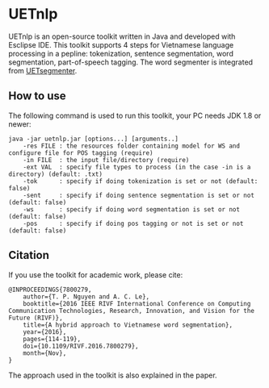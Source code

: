 # UETnlp
UETnlp is an open-source toolkit written in Java and developed with Esclipse IDE. This toolkit supports 4 steps for Vietnamese language processing in a pepline: tokenization, sentence segmentation, word segmentation, part-of-speech tagging. The word segmenter is integrated from [UETsegmenter](https://github.com/phongnt570/UETsegmenter).

## How to use

The following command is used to run this toolkit, your PC needs JDK 1.8 or newer:

```
java -jar uetnlp.jar [options...] [arguments..]
	-res FILE : the resources folder containing model for WS and configure file for POS tagging (require)
	-in FILE  : the input file/directory (require)
	-ext VAL  : specify file types to process (in the case -in is a directory) (default: .txt)
	-tok      : specify if doing tokenization is set or not (default: false)
	-sent     : specify if doing sentence segmentation is set or not (default: false)
	-ws       : specify if doing word segmentation is set or not (default: false)
	-pos      : specify if doing pos tagging or not is set or not (default: false)
```

## Citation

If you use the toolkit for academic work, please cite:

```
@INPROCEEDINGS{7800279, 
	author={T. P. Nguyen and A. C. Le}, 
	booktitle={2016 IEEE RIVF International Conference on Computing Communication Technologies, Research, Innovation, and Vision for the Future (RIVF)}, 
	title={A hybrid approach to Vietnamese word segmentation}, 
	year={2016}, 
	pages={114-119},
	doi={10.1109/RIVF.2016.7800279}, 
	month={Nov},
}
```

The approach used in the toolkit is also explained in the paper.
